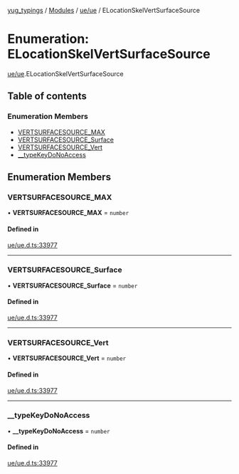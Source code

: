 [yug_typings](../README.md) / [Modules](../modules.md) / [ue/ue](../modules/ue_ue.md) / ELocationSkelVertSurfaceSource

# Enumeration: ELocationSkelVertSurfaceSource

[ue/ue](../modules/ue_ue.md).ELocationSkelVertSurfaceSource

## Table of contents

### Enumeration Members

- [VERTSURFACESOURCE\_MAX](ue_ue.ELocationSkelVertSurfaceSource.md#vertsurfacesource_max)
- [VERTSURFACESOURCE\_Surface](ue_ue.ELocationSkelVertSurfaceSource.md#vertsurfacesource_surface)
- [VERTSURFACESOURCE\_Vert](ue_ue.ELocationSkelVertSurfaceSource.md#vertsurfacesource_vert)
- [\_\_typeKeyDoNoAccess](ue_ue.ELocationSkelVertSurfaceSource.md#__typekeydonoaccess)

## Enumeration Members

### VERTSURFACESOURCE\_MAX

• **VERTSURFACESOURCE\_MAX** = `number`

#### Defined in

[ue/ue.d.ts:33977](https://github.com/YugMetaverse/yug_typings/blob/25cad34/ue/ue.d.ts#L33977)

___

### VERTSURFACESOURCE\_Surface

• **VERTSURFACESOURCE\_Surface** = `number`

#### Defined in

[ue/ue.d.ts:33977](https://github.com/YugMetaverse/yug_typings/blob/25cad34/ue/ue.d.ts#L33977)

___

### VERTSURFACESOURCE\_Vert

• **VERTSURFACESOURCE\_Vert** = `number`

#### Defined in

[ue/ue.d.ts:33977](https://github.com/YugMetaverse/yug_typings/blob/25cad34/ue/ue.d.ts#L33977)

___

### \_\_typeKeyDoNoAccess

• **\_\_typeKeyDoNoAccess** = `number`

#### Defined in

[ue/ue.d.ts:33977](https://github.com/YugMetaverse/yug_typings/blob/25cad34/ue/ue.d.ts#L33977)
